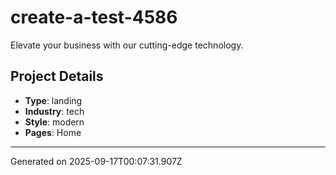 # create-a-test-4586

Elevate your business with our cutting-edge technology.

## Project Details

- **Type**: landing
- **Industry**: tech
- **Style**: modern
- **Pages**: Home

---
Generated on 2025-09-17T00:07:31.907Z
